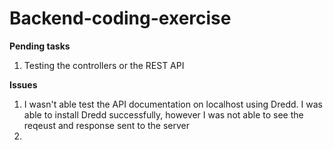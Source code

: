 # Backend-coding-exercise

**Pending tasks** 
<ol type="1">
  <li>
        Testing the controllers or the REST API
  </li>
 </ol>


**Issues**

<ol type="1">
  <li>
       I wasn't able test the API documentation on localhost using 
        Dredd. I was able to install Dredd successfully, however I was not able to see the reqeust and response sent to the server
  </li>
  <li>
  </li>
</ol>
 
   


